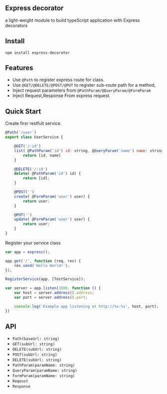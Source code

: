 ## Express decorator
a light-weight module to build typeScript application with Express decorators


## Install
```
npm install express-decorator
```

## Features
- Use `@Path` to register express route for class.
- Use `@GET/@DELETE/@POST/@PUT` to register sub-route path for a method,
- Inject request parameters from `@PathParam/@QueryParam/@FormParam`
- Inject Request,Response From express request.

## Quick Start

Create firsr restfult service.
```javascript
@Path('/user')
export class UserService {

    @GET('/:id')
    list( @PathParam('id') id: string, @QueryParam('name') name: string) {
        return [id, name]
    }

    @DELETE('/:id')
    delete( @PathParam('id') id) {
        return [id];
    }

    @POST('')
    create( @FormParam('user') user) {
        return user;
    }

    @PUT('')
    update( @FormParam('user') user) {
        return user;
    }
} 
```

Register your service class
```javascript
var app = express();

app.get('/', function (req, res) {
    res.send('Hello World!');
});

RegisterService(app, [TestService]);

var server = app.listen(3000, function () {
    var host = server.address().address;
    var port = server.address().port;

    console.log('Example app listening at http://%s:%s', host, port);
})

```

## API
- `Path(baseUrl: string)`
- `GET(subUrl: string)`
- `DELETE(subUrl: string)`
- `POST(subUrl: string)`
- `DELETE(subUrl: string)`
- `PathParam(paramName: string)`
- `QueryParam(paramName: string)`
- `FormParam(paramName: string)`
- `Reqeust`
- `Response`
